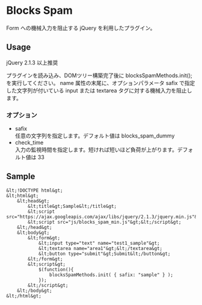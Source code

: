 # Blocks Spam

Form への機械入力を阻止する jQuery を利用したプラグイン。

## Usage
jQuery 2.1.3 以上推奨

プラグインを読み込み、DOMツリー構築完了後に blocksSpamMethods.init(); を実行してください。
name 属性の末尾に、オプションパラメータ safix で指定した文字列が付いている input または textarea タグに対する機械入力を阻止します。

### オプション
* safix  
    任意の文字列を指定します。デフォルト値は blocks_spam_dummy
* check_time  
    入力の監視時間を指定します。短ければ短いほど負荷が上がります。デフォルト値は 33

## Sample
    &lt;!DOCTYPE html&gt;  
    &lt;html&gt;  
        &lt;head&gt;  
            &lt;title&gt;Sample&lt;/title&gt;  
            &lt;script src="https://ajax.googleapis.com/ajax/libs/jquery/2.1.3/jquery.min.js"&gt;&lt;/script&gt;  
            &lt;script src="js/blocks_spam_min.js"&gt;&lt;/script&gt;  
        &lt;/head&gt;  
        &lt;body&gt;  
            &lt;form&gt;  
                &lt;input type="text" name="test1_sample"&gt;  
                &lt;textarea name="area1"&gt;&lt;/textarea&gt;  
                &lt;button type="submit"&gt;Submit&lt;/button&gt;  
            &lt;/form&gt;  
            &lt;script&gt;  
                $(function(){  
                    blocksSpamMethods.init( { safix: "sample" } );  
                });  
            &lt;/script&gt;  
        &lt;/body&gt;  
    &lt;/html&gt;  

